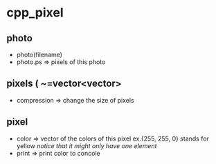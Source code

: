 # cpp_pixel
## photo
* photo(filename)
* photo.ps => pixels of this photo
## pixels \( ~=vector<vector<pixel>>
* compression => change the size of pixels
## pixel
* color => vector of the colors of this pixel ex.{255, 255, 0} stands for yellow *notice that it might only have one element*
* print => print color to concole